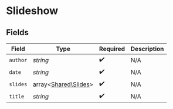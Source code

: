 # Slideshow


## Fields

| Field                                                 | Type                                                  | Required                                              | Description                                           |
| ----------------------------------------------------- | ----------------------------------------------------- | ----------------------------------------------------- | ----------------------------------------------------- |
| `author`                                              | *string*                                              | :heavy_check_mark:                                    | N/A                                                   |
| `date`                                                | *string*                                              | :heavy_check_mark:                                    | N/A                                                   |
| `slides`                                              | array<[Shared\Slides](../../Models/Shared/Slides.md)> | :heavy_check_mark:                                    | N/A                                                   |
| `title`                                               | *string*                                              | :heavy_check_mark:                                    | N/A                                                   |